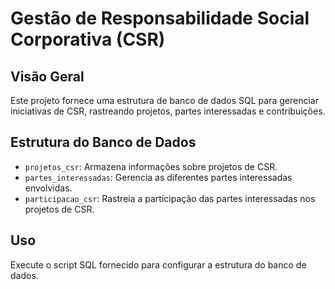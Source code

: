 # Gestão de Responsabilidade Social Corporativa (CSR)

## Visão Geral
Este projeto fornece uma estrutura de banco de dados SQL para gerenciar iniciativas de CSR, rastreando projetos, partes interessadas e contribuições.

## Estrutura do Banco de Dados
- `projetos_csr`: Armazena informações sobre projetos de CSR.
- `partes_interessadas`: Gerencia as diferentes partes interessadas envolvidas.
- `participacao_csr`: Rastreia a participação das partes interessadas nos projetos de CSR.

## Uso
Execute o script SQL fornecido para configurar a estrutura do banco de dados.
